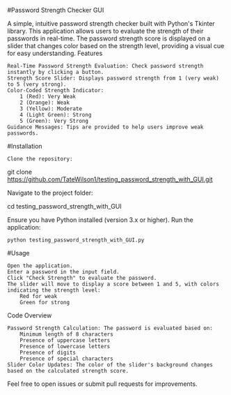 #Password Strength Checker GUI

A simple, intuitive password strength checker built with Python's Tkinter library. This application allows users to evaluate the strength of their passwords in real-time. The password strength score is displayed on a slider that changes color based on the strength level, providing a visual cue for easy understanding.
Features

    Real-Time Password Strength Evaluation: Check password strength instantly by clicking a button.
    Strength Score Slider: Displays password strength from 1 (very weak) to 5 (very strong).
    Color-Coded Strength Indicator:
        1 (Red): Very Weak
        2 (Orange): Weak
        3 (Yellow): Moderate
        4 (Light Green): Strong
        5 (Green): Very Strong
    Guidance Messages: Tips are provided to help users improve weak passwords.

#Installation

    Clone the repository:

git clone https://github.com/TateWilson1/testing_password_strength_with_GUI.git


Navigate to the project folder:

cd testing_password_strength_with_GUI


Ensure you have Python installed (version 3.x or higher).
Run the application:

    python testing_password_strength_with_GUI.py
    

#Usage

    Open the application.
    Enter a password in the input field.
    Click "Check Strength" to evaluate the password.
    The slider will move to display a score between 1 and 5, with colors indicating the strength level:
        Red for weak
        Green for strong

Code Overview

    Password Strength Calculation: The password is evaluated based on:
        Minimum length of 8 characters
        Presence of uppercase letters
        Presence of lowercase letters
        Presence of digits
        Presence of special characters
    Slider Color Updates: The color of the slider's background changes based on the calculated strength score.


Feel free to open issues or submit pull requests for improvements.
